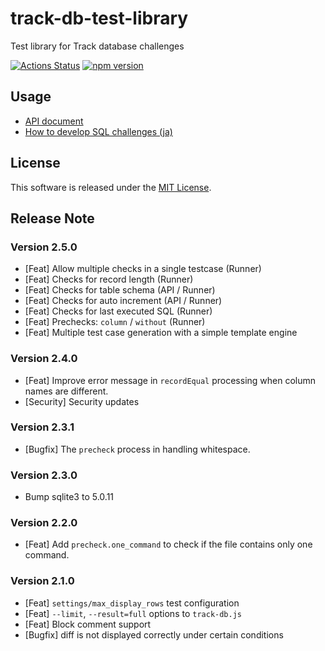 # track-db-test-library
Test library for Track database challenges

[![Actions Status](https://github.com/givery-technology/track-db-test-library/workflows/Node%20CI/badge.svg)](https://github.com/givery-technology/track-db-test-library/actions)
[![npm version](https://badge.fury.io/js/track-db-test-library.svg)](https://badge.fury.io/js/track-db-test-library)

## Usage

* [API document](doc/API.md)
* [How to develop SQL challenges (ja)](doc/DEVELOPPING_SQL_CHALLENGES_ja.md)

## License

This software is released under the [MIT License](LICENSE).

## Release Note

### Version 2.5.0

* [Feat] Allow multiple checks in a single testcase (Runner)
* [Feat] Checks for record length (Runner)
* [Feat] Checks for table schema (API / Runner)
* [Feat] Checks for auto increment (API / Runner)
* [Feat] Checks for last executed SQL (Runner)
* [Feat] Prechecks: `column` / `without` (Runner)
* [Feat] Multiple test case generation with a simple template engine

### Version 2.4.0

* [Feat] Improve error message in `recordEqual` processing when column names are different.
* [Security] Security updates

### Version 2.3.1

* [Bugfix] The `precheck` process in handling whitespace.

### Version 2.3.0

* Bump sqlite3 to 5.0.11

### Version 2.2.0

* [Feat] Add `precheck.one_command` to check if the file contains only one command.

### Version 2.1.0

* [Feat] `settings/max_display_rows` test configuration
* [Feat] `--limit`, `--result=full` options to `track-db.js`
* [Feat] Block comment support
* [Bugfix] diff is not displayed correctly under certain conditions
